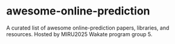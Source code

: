 # awesome-online-prediction
A curated list of awesome online-prediction papers, libraries, and resources. Hosted by MIRU2025 Wakate program group 5.

